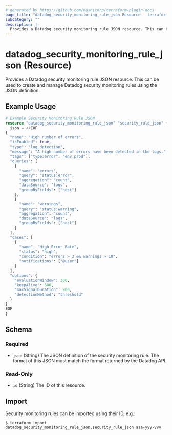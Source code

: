 ```yaml
---
# generated by https://github.com/hashicorp/terraform-plugin-docs
page_title: "datadog_security_monitoring_rule_json Resource - terraform-provider-datadog"
subcategory: ""
description: |-
  Provides a Datadog security monitoring rule JSON resource. This can be used to create and manage Datadog security monitoring rules using the JSON definition.
---
```


# datadog_security_monitoring_rule_json (Resource)

Provides a Datadog security monitoring rule JSON resource. This can be used to create and manage Datadog security monitoring rules using the JSON definition.

## Example Usage

```terraform
# Example Security Monitoring Rule JSON
resource "datadog_security_monitoring_rule_json" "security_rule_json" {
  json = <<EOF
{
  "name": "High number of errors",
  "isEnabled": true,
  "type": "log_detection",
  "message": "A high number of errors have been detected in the logs.",
  "tags": ["type:error", "env:prod"],
  "queries": [
    {
      "name": "errors",
      "query": "status:error",
      "aggregation": "count",
      "dataSource": "logs",
      "groupByFields": ["host"]
    },
    {
      "name": "warnings",
      "query": "status:warning",
      "aggregation": "count",
      "dataSource": "logs",
      "groupByFields": ["host"]
    }
  ],
  "cases": [
    {
      "name": "High Error Rate",
      "status": "high",
      "condition": "errors > 3 && warnings > 10",
      "notifications": ["@user"]
    }
  ],
  "options": {
    "evaluationWindow": 300,
    "keepAlive": 600,
    "maxSignalDuration": 900,
    "detectionMethod": "threshold"
  }
}
EOF
}
```

<!-- schema generated by tfplugindocs -->
## Schema

### Required

- `json` (String) The JSON definition of the security monitoring rule. The format of this JSON must match the format returned by the Datadog API.

### Read-Only

- `id` (String) The ID of this resource.

## Import

Security monitoring rules can be imported using their ID, e.g.:

```shell
$ terraform import datadog_security_monitoring_rule_json.security_rule_json aaa-yyy-vvv
``` 
